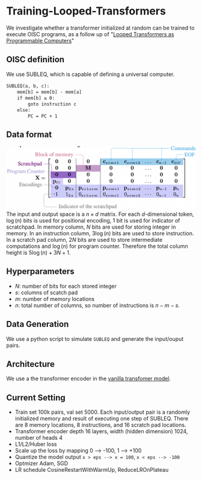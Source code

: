 # Training-Looped-Transformers

We investigate whether a transformer initialized at random can be trained to execute OISC programs, as a follow up of "[Looped Transformers as Programmable Computers](https://arxiv.org/pdf/2301.13196v1.pdf)"

## OISC definition
We use SUBLEQ, which is capable of defining a universal computer. 

    SUBLEQ(a, b, c):
        mem[b] = mem[b] - mem[a]
        if mem[b] ≤ 0:
            goto instruction c
        else:
            PC = PC + 1

## Data format
![](Input.png)
The input and output space is a $n\times d$ matrix. For each $d$-dimensional token, $\log(n)$ bits is used for positional encoding, $1$ bit is used for indicator of scratchpad. In memory column, $N$ bits are used for storing integer in memory. In an instruction column, $3\log(n)$ bits are used to store instruction. In a scratch pad column, $2N$ bits are used to store intermediate computations and $\log(n)$ for program counter. Therefore the total column height is $5\log(n)+3N+1$.
## Hyperparameters
* $N$: number of bits for each stored integer
* $s$: columns of scatch pad
* $m$: number of memory locations
* $n$: total number of columns, so number of instructions is $n-m-s$. 
## Data Generation
We use a python script to simulate `SUBLEQ` and generate the input/ouput pairs. 
## Architecture
We use a the transformer encoder in the [vanilla transfomer model](https://pytorch.org/docs/stable/generated/torch.nn.Transformer.html).

## Current Setting
* Train set 100k pairs, val set 5000. Each input/output pair is a randomly initialized memory and result of executing one step of SUBLEQ. There are 8 memory locations, 8 instructions, and 16 scratch pad locations.
* Transformer encoder depth 16 layers, width (hidden dimension) 1024, number of heads 4
* L1/L2/Huber loss
* Scale up the loss by mapping 0 --> -100, 1 --> +100
* Quantize the model output `x > eps --> x = 100`, `x < eps --> -100`
* Optmizer Adam, SGD
* LR schedule CosineRestartWithWarmUp, ReduceLROnPlateau
